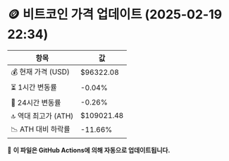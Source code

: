 # 🪙 비트코인 가격 업데이트 (2025-02-19 22:34)

| 항목                | 값 |
|--------------------|----------------|
| 💰 현재 가격 (USD) | $96322.08 |
| ⏳ 1시간 변동률    | -0.04% |
| 📆 24시간 변동률   | -0.26% |
| 🔝 역대 최고가 (ATH) | $109021.48 |
| 📉 ATH 대비 하락률 | -11.66% |

🔄 **이 파일은 GitHub Actions에 의해 자동으로 업데이트됩니다.**
